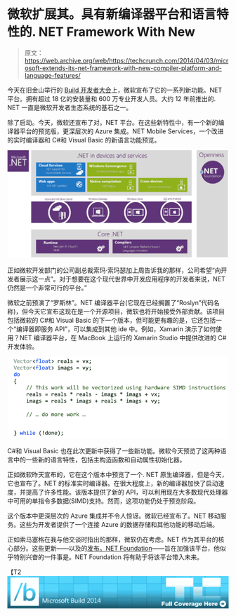 # 微软扩展其。具有新编译器平台和语言特性的. NET Framework With New

> 原文：<https://web.archive.org/web/https://techcrunch.com/2014/04/03/microsoft-extends-its-net-framework-with-new-compiler-platform-and-language-features/>

今天在旧金山举行的 [Build 开发者大会](https://web.archive.org/web/20230224041250/http://buildwindows.com/)上，微软宣布了它的一系列新功能。NET 平台。拥有超过 18 亿的安装量和 600 万专业开发人员。大约 12 年前推出的. NET 一直是微软开发者生态系统的基石之一。

除了启动。今天，微软还宣布了对。NET 平台。在这些新特性中，有一个新的编译器平台的预览版，更深层次的 Azure 集成。NET Mobile Services，一个改进的实时编译器和 C#和 Visual Basic 的新语言功能预览。

![net_overview](img/f63f9cc72450cfc0a13bd0a009775ec5.png)

正如微软开发部门的公司副总裁索玛·索玛瑟加上周告诉我的那样，公司希望“向开发者展示这一点”。对于想要在这个现代世界中开发应用程序的开发者来说，NET 仍然是一个非常可行的平台。”

微软之前预演了“罗斯林”。NET 编译器平台(它现在已经搁置了“Roslyn”代码名称)，但今天它宣布这现在是一个开源项目，微软也将开始接受外部贡献。该项目包括微软的 C#和 Visual Basic 的下一个版本，但可能更有趣的是，它还包括一个“编译器即服务 API”，可以集成到其他 ide 中。例如，Xamarin 演示了如何使用？NET 编译器平台，在 MacBook 上运行的 Xamarin Studio 中提供改进的 C#开发体验。

![roslyn](img/0cc3e8e71b46bc3752efc512a3fe9c1a.png)

C#和 Visual Basic 也在此次更新中获得了一些新功能。微软今天预览了这两种语言中的一些新的语言特性，包括主构造函数和自动属性初始化器。

正如微软昨天宣布的，它在这个版本中预览了一个. NET 原生编译器，但是今天，它也宣布了。NET 的标准实时编译器。在很大程度上，新的编译器加快了启动速度，并提高了许多性能。该版本提供了新的 API，可以利用现在大多数现代处理器中可用的单指令多数据(SIMD)支持。然而，这项功能仍处于预览阶段。

这个版本中更深层次的 Azure 集成并不令人惊讶。微软已经宣布了。NET 移动服务。这些为开发者提供了一个连接 Azure 的数据存储和其他功能的移动后端。

正如索马塞格在我与他交谈时指出的那样，微软仍在考虑。NET 作为其平台的核心部分。这些更新——以及的[发布。NET Foundation](https://web.archive.org/web/20230224041250/https://techcrunch.com/2014/04/03/microsoft-launches-net-foundation-to-foster-the-net-open-source-ecosystem/)——旨在加强该平台，他似乎特别兴奋的一件事是。NET Foundation 将有助于将该平台带入未来。

【T2![](img/817be365f79c7a941156d3296e33139c.png)